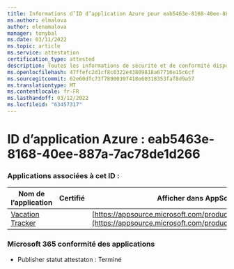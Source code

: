 ```yaml
---
title: Informations d’ID d’application Azure pour eab5463e-8168-40ee-887a-7ac78de1d266
ms.author: elmalova
author: elenamalova
manager: tonybal
ms.date: 03/11/2022
ms.topic: article
ms.service: attestation
certification_type: attested
description: Toutes les informations de sécurité et de conformité disponibles pour eab5463e-8168-40ee-887a-7ac78de1d266.
ms.openlocfilehash: 47ffefc2d1cf8c0322e43809818a67716e15c6cf
ms.sourcegitcommit: 62e60dfc73f78900307418e60318353faf8d9a57
ms.translationtype: MT
ms.contentlocale: fr-FR
ms.lasthandoff: 03/12/2022
ms.locfileid: "63457317"
---
```

# <a name="azure-app-id-eab5463e-8168-40ee-887a-7ac78de1d266"></a>ID d’application Azure : eab5463e-8168-40ee-887a-7ac78de1d266


### <a name="apps-associated-with-this-id"></a>Applications associées à cet ID :
| **Nom de l’application** | **Certifié** | **Afficher dans AppSource** |
|--------------|---------------|-----------------------|
| [Vacation Tracker](../forward/WA200002167) |  | [https://appsource.microsoft.com/product/office/WA200002167](https://appsource.microsoft.com/product/office/WA200002167) |

### <a name="microsoft-365-app-compliance-status"></a>Microsoft 365 conformité des applications
- Publisher statut attestaton : Terminé
